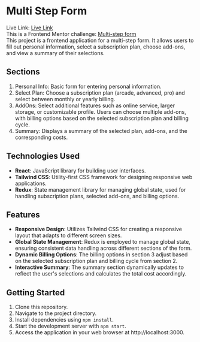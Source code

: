 # Multi Step Form

Live Link: <a href="https://deluxe-squirrel-651eb4.netlify.app/" alt="live-link">Live Link</a><br>
This is a Frontend Mentor challenge: <a href="https://www.frontendmentor.io/challenges/multistep-form-YVAnSdqQBJ" alt="challenge-link">Multi-step form
</a><br>
This project is a frontend application for a multi-step form. It allows users to fill out personal information, select a subscription plan, choose add-ons, and view a summary of their selections.

## Sections

1. Personal Info: Basic form for entering personal information.
2. Select Plan: Choose a subscription plan (arcade, advanced, pro) and select between monthly or yearly billing.
3. AddOns: Select additional features such as online service, larger storage, or customizable profile. Users can choose multiple add-ons, with billing options based on the selected subscription plan and billing cycle.
4. Summary: Displays a summary of the selected plan, add-ons, and the corresponding costs.

## Technologies Used

- <b>React</b>: JavaScript library for building user interfaces.
- <b>Tailwind CSS</b>: Utility-first CSS framework for designing responsive web applications.
- <b>Redux</b>: State management library for managing global state, used for handling subscription plans, selected add-ons, and billing options.

## Features

- <b>Responsive Design</b>: Utilizes Tailwind CSS for creating a responsive layout that adapts to different screen sizes.
- <b>Global State Management</b>: Redux is employed to manage global state, ensuring consistent data handling across different sections of the form.
- <b>Dynamic Billing Options</b>: The billing options in section 3 adjust based on the selected subscription plan and billing cycle from section 2.
- <b>Interactive Summary</b>: The summary section dynamically updates to reflect the user's selections and calculates the total cost accordingly.

## Getting Started

1. Clone this repository.
2. Navigate to the project directory.
3. Install dependencies using `npm install`.
4. Start the development server with `npm start`.
5. Access the application in your web browser at http://localhost:3000.
